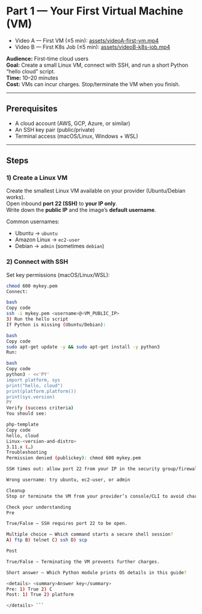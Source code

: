 # Part 1 — Your First Virtual Machine (VM)
- Video A — First VM (≤5 min): [assets/videoA-first-vm.mp4](assets/videoA-first-vm.mp4)
- Video B — First K8s Job (≤5 min): [assets/videoB-k8s-job.mp4](assets/videoB-k8s-job.mp4)

**Audience:** First-time cloud users  
**Goal:** Create a small Linux VM, connect with SSH, and run a short Python “hello cloud” script.  
**Time:** 10–20 minutes  
**Cost:** VMs can incur charges. Stop/terminate the VM when you finish.

---

## Prerequisites
- A cloud account (AWS, GCP, Azure, or similar)
- An SSH key pair (public/private)
- Terminal access (macOS/Linux, Windows + WSL)

---

## Steps

### 1) Create a Linux VM
Create the smallest Linux VM available on your provider (Ubuntu/Debian works).  
Open inbound **port 22 (SSH)** to **your IP only**.  
Write down the **public IP** and the image’s **default username**.

Common usernames:
- Ubuntu → `ubuntu`
- Amazon Linux → `ec2-user`
- Debian → `admin` (sometimes `debian`)

### 2) Connect with SSH
Set key permissions (macOS/Linux/WSL):
```bash
chmod 600 mykey.pem
Connect:

bash
Copy code
ssh -i mykey.pem <username>@<VM_PUBLIC_IP>
3) Run the hello script
If Python is missing (Ubuntu/Debian):

bash
Copy code
sudo apt-get update -y && sudo apt-get install -y python3
Run:

bash
Copy code
python3 - <<'PY'
import platform, sys
print("hello, cloud")
print(platform.platform())
print(sys.version)
PY
Verify (success criteria)
You should see:

php-template
Copy code
hello, cloud
Linux-<version-and-distro>
3.11.x (…)
Troubleshooting
Permission denied (publickey): chmod 600 mykey.pem

SSH times out: allow port 22 from your IP in the security group/firewall

Wrong username: try ubuntu, ec2-user, or admin

Cleanup
Stop or terminate the VM from your provider’s console/CLI to avoid charges.

Check your understanding
Pre

True/False — SSH requires port 22 to be open.

Multiple choice — Which command starts a secure shell session?
A) ftp B) telnet C) ssh D) scp

Post

True/False — Terminating the VM prevents further charges.

Short answer — Which Python module prints OS details in this guide?

<details> <summary>Answer key</summary>
Pre: 1) True 2) C
Post: 1) True 2) platform

</details> ```